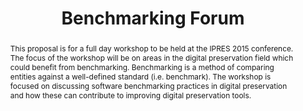 ---
abstract: This proposal is for a full day workshop to be held at the IPRES 2015 conference.
  The focus of the workshop will be on areas in the digital preservation field which
  could benefit from benchmarking. Benchmarking is a method of comparing entities
  against a well-defined standard (i.e. benchmark). The workshop is focused on discussing
  software benchmarking practices in digital preservation and how these can contribute
  to improving digital preservation tools.
creators:
- Duretec, Kresimir
- Kulmukhametov, Artur
- Rauber, Andreas
- Becker, Christoph
date: null
document_url: https://services.phaidra.univie.ac.at/api/object/o:429621/download
grand_parent: iPRES
institutions: []
keywords:
- digital preservation
- benchmarks
- benchmarkdp
- evaluation
- software tools
- empirical evidence
- workshop
landing_page_url: https://phaidra.univie.ac.at/o:429621
language: eng
layout: publication
license: CC BY 4.0 International
notes_url: null
parent: iPRES 2015
publication_type: paper
size: 393412
slides_url: null
source_name: iPRES
stream_url: null
title: Benchmarking Forum
year: 2015
---